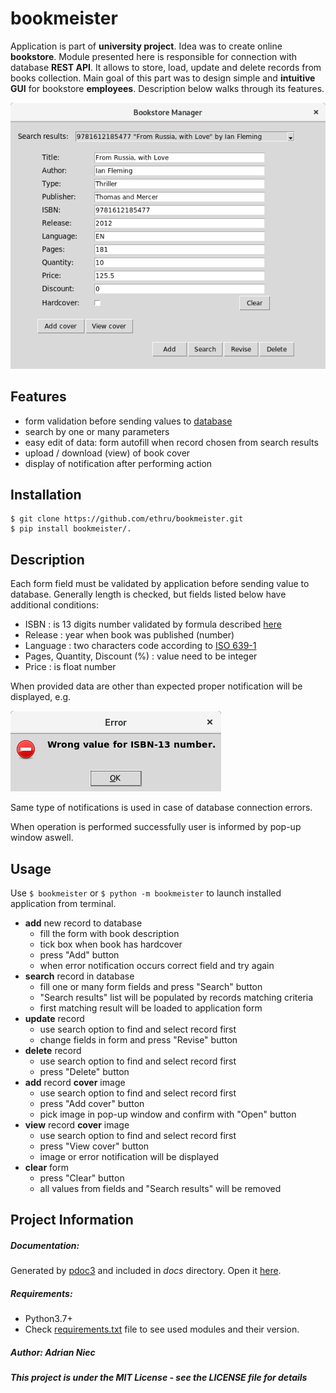 # bookmeister

Application is part of **university project**. Idea was to create online **bookstore**. Module presented here is 
responsible for connection with database **REST API**. It allows to store, load, update and delete records from books 
collection. Main goal of this part was to design simple and **intuitive GUI** for bookstore **employees**. Description below 
walks through its features.

![Menu](docs/img/menu.png)

## Features
- form validation before sending values to [database](https://restdb.io/)
- search by one or many parameters
- easy edit of data: form autofill when record chosen from search results
- upload / download (view) of book cover
- display of notification after performing action


## Installation
```
$ git clone https://github.com/ethru/bookmeister.git
$ pip install bookmeister/.
```

## Description
Each form field must be validated by application before sending value to database. Generally length is checked, but 
fields listed below have additional conditions:
- ISBN : is 13 digits number validated by formula described 
[here](https://isbn-information.com/check-digit-for-the-13-digit-isbn.html)
- Release : year when book was published (number)
- Language : two characters code according to [ISO 639-1](https://en.wikipedia.org/wiki/List_of_ISO_639-1_codes)
- Pages, Quantity, Discount (%) : value need to be integer
- Price : is float number

When provided data are other than expected proper notification will be displayed, e.g.

![Notification](docs/img/notification.png) 

Same type of notifications is used in case of database connection errors. 

When operation is performed successfully user is informed by pop-up window aswell.

## Usage
Use `$ bookmeister` or `$ python -m bookmeister` to launch installed application from terminal.
- **add** new record to database
    - fill the form with book description
    - tick box when book has hardcover
    - press "Add" button
    - when error notification occurs correct field and try again
- **search** record in database
    - fill one or many form fields and press "Search" button
    - "Search results" list will be populated by records matching criteria
    - first matching result will be loaded to application form
- **update** record
    - use search option to find and select record first
    - change fields in form and press "Revise" button
- **delete** record
    - use search option to find and select record first
    - press "Delete" button
- **add** record **cover** image
    - use search option to find and select record first
    - press "Add cover" button
    - pick image in pop-up window and confirm with "Open" button
- **view** record **cover** image
    - use search option to find and select record first
    - press "View cover" button
    - image or error notification will be displayed
- **clear** form
    - press "Clear" button
    - all values from fields and "Search results" will be removed

## Project Information
##### Documentation:
Generated by [pdoc3](https://pdoc3.github.io/pdoc/) and included in *docs* directory. Open it
[here](https://ethru.github.io/bookmeister/).
##### Requirements:
- Python3.7+
- Check [requirements.txt](requirements.txt) file to see used modules and their version.

##### Author: Adrian Niec
##### This project is under the MIT License - see the LICENSE file for details
